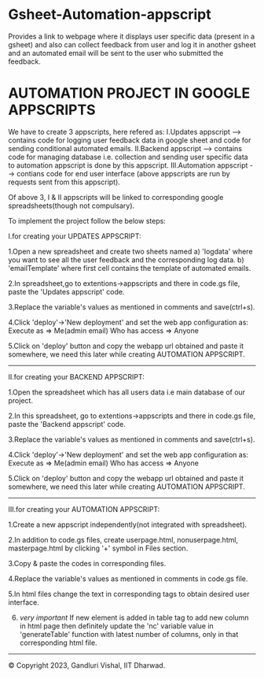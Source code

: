# Gsheet-Automation-appscript
Provides a link to webpage where it displays user specific data (present in a gsheet) and also can collect feedback from user and log it in another gsheet and an automated email will be sent to the user who submitted the feedback.

AUTOMATION PROJECT IN GOOGLE APPSCRIPTS
========================================

We have to create 3 appscripts, here refered as:
I.Updates appscript --> contains code for logging user feedback data in google sheet and code for sending conditional automated emails.
II.Backend appscript --> contains code for managing database i.e. collection and sending user specific data to automation appscript is done by this appscript.
III.Automation appscript --> contians code for end user interface (above appscripts are run by requests sent from this appscript). 

Of above 3, I & II appscripts will be linked to corresponding google spreadsheets(though not compulsary).  

To implement the project follow the below steps:

I.for creating your UPDATES APPSCRIPT:

1.Open a new spreadsheet and create two sheets named a) 'logdata' where you want to see all the user feedback and the corresponding log data.
							               b) 'emailTemplate' where first cell contains the template of automated emails. 

2.In spreadsheet,go to extentions->appscripts and there in code.gs file, paste the 'Updates appscript' code.

3.Replace the variable's values as mentioned in comments and save(ctrl+s).

4.Click 'deploy'->'New deployment' and 
  set the web app configuration as: Execute as => Me(admin email)
						  Who has access => Anyone

5.Click on 'deploy' button and copy the webapp url obtained and paste it somewhere, we need this later while creating AUTOMATION APPSCRIPT.

-----------------------------------------------------------------------------------------

II.for creating your BACKEND APPSCRIPT:

1.Open the spreadsheet which has all users data i.e main database of our project.

2.In this spreadsheet, go to extentions->appscripts and there in code.gs file, paste the 'Backend appscript' code.

3.Replace the variable's values as mentioned in comments and save(ctrl+s).

4.Click 'deploy'->'New deployment' and 
  set the web app configuration as: Execute as => Me(admin email)
						  Who has access => Anyone

5.Click on 'deploy' button and copy the webapp url obtained and paste it somewhere, we need this later while creating AUTOMATION APPSCRIPT. 

-----------------------------------------------------------------------------------------

III.for creating your AUTOMATION APPSCRIPT:

1.Create a new appscript independently(not integrated with spreadsheet).

2.In addition to code.gs files, create userpage.html, nonuserpage.html, masterpage.html by clicking '+' symbol in Files section.

3.Copy & paste the codes in corresponding files.

4.Replace the variable's values as mentioned in comments in code.gs file.

5.In html files change the text in corresponding tags to obtain desired user interface.

6. *very important* If new <th> element is added in table tag to add new column in html page then definitely update the 'nc' variable value in 'generateTable' function with latest number of columns, only in that corresponding html file.

--------------------------------------------------------------------------------------------
© Copyright 2023, Gandluri Vishal, IIT Dharwad. 
